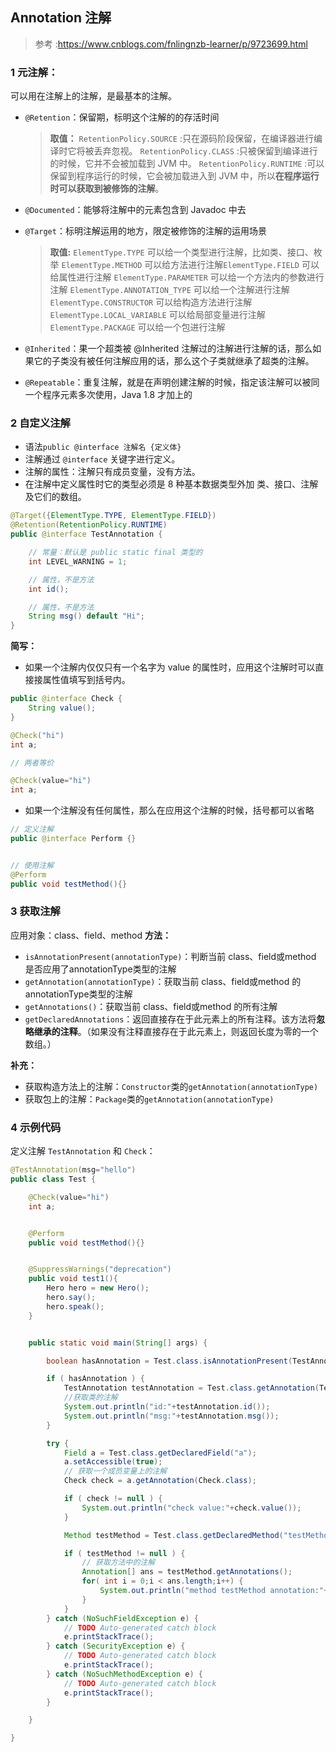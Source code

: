 ## Annotation 注解
> 参考 :https://www.cnblogs.com/fnlingnzb-learner/p/9723699.html

### 1 元注解：
可以用在注解上的注解，是最基本的注解。
- ```@Retention```：保留期，标明这个注解的的存活时间
    > **取值：**
    ``RetentionPolicy.SOURCE`` :只在源码阶段保留，在编译器进行编译时它将被丢弃忽视。
    ```RetentionPolicy.CLASS``` :只被保留到编译进行的时候，它并不会被加载到 JVM 中。
    ```RetentionPolicy.RUNTIME``` :可以保留到程序运行的时候，它会被加载进入到 JVM 中，所以**在程序运行时可以获取到被修饰的注解**。

- ```@Documented```：能够将注解中的元素包含到 Javadoc 中去

- ```@Target```：标明注解运用的地方，限定被修饰的注解的运用场景
    > **取值:**
    ```ElementType.TYPE``` 可以给一个类型进行注解，比如类、接口、枚举
    ```ElementType.METHOD``` 可以给方法进行注解```ElementType.FIELD``` 可以给属性进行注解
    ```ElementType.PARAMETER``` 可以给一个方法内的参数进行注解
    ```ElementType.ANNOTATION_TYPE``` 可以给一个注解进行注解
    ```ElementType.CONSTRUCTOR``` 可以给构造方法进行注解
    ```ElementType.LOCAL_VARIABLE``` 可以给局部变量进行注解
    ```ElementType.PACKAGE``` 可以给一个包进行注解
 
- ```@Inherited```：果一个超类被 @Inherited 注解过的注解进行注解的话，那么如果它的子类没有被任何注解应用的话，那么这个子类就继承了超类的注解。

- ```@Repeatable```：重复注解，就是在声明创建注解的时候，指定该注解可以被同一个程序元素多次使用，Java 1.8 才加上的

### 2 自定义注解
- 语法```public @interface 注解名 {定义体}```
- 注解通过 ```@interface``` 关键字进行定义。
- 注解的属性：注解只有成员变量，没有方法。
- 在注解中定义属性时它的类型必须是 8 种基本数据类型外加 类、接口、注解及它们的数组。
```java
@Target({ElementType.TYPE, ElementType.FIELD})
@Retention(RetentionPolicy.RUNTIME)
public @interface TestAnnotation {

    // 常量：默认是 public static final 类型的
    int LEVEL_WARNING = 1;

    // 属性，不是方法
    int id();

    // 属性，不是方法
    String msg() default "Hi";
}
```

**简写：**
- 如果一个注解内仅仅只有一个名字为 value 的属性时，应用这个注解时可以直接接属性值填写到括号内。
```java
public @interface Check {
    String value();
}

@Check("hi")
int a;

// 两者等价

@Check(value="hi")
int a;
```
- 如果一个注解没有任何属性，那么在应用这个注解的时候，括号都可以省略
```java
// 定义注解
public @interface Perform {}


// 使用注解
@Perform
public void testMethod(){}
```

### 3 获取注解
应用对象：class、field、method 
**方法：**
- ```isAnnotationPresent(annotationType)```：判断当前 class、field或method 是否应用了annotationType类型的注解
- ```getAnnotation(annotationType)```：获取当前 class、field或method 的annotationType类型的注解
- ```getAnnotations()```：获取当前 class、field或method 的所有注解
- ```getDeclaredAnnotations```：返回直接存在于此元素上的所有注释。该方法将**忽略继承的注释**。（如果没有注释直接存在于此元素上，则返回长度为零的一个数组。）

**补充：**
- 获取构造方法上的注解：```Constructor```类的```getAnnotation(annotationType)```
- 获取包上的注解：```Package```类的```getAnnotation(annotationType)```

### 4 示例代码

定义注解 ```TestAnnotation``` 和 ```Check```：

```java
@TestAnnotation(msg="hello")
public class Test {

    @Check(value="hi")
    int a;


    @Perform
    public void testMethod(){}


    @SuppressWarnings("deprecation")
    public void test1(){
        Hero hero = new Hero();
        hero.say();
        hero.speak();
    }


    public static void main(String[] args) {

        boolean hasAnnotation = Test.class.isAnnotationPresent(TestAnnotation.class);

        if ( hasAnnotation ) {
            TestAnnotation testAnnotation = Test.class.getAnnotation(TestAnnotation.class);
            //获取类的注解
            System.out.println("id:"+testAnnotation.id());
            System.out.println("msg:"+testAnnotation.msg());
        }

        try {
            Field a = Test.class.getDeclaredField("a");
            a.setAccessible(true);
            // 获取一个成员变量上的注解
            Check check = a.getAnnotation(Check.class);

            if ( check != null ) {
                System.out.println("check value:"+check.value());
            }

            Method testMethod = Test.class.getDeclaredMethod("testMethod");

            if ( testMethod != null ) {
                // 获取方法中的注解
                Annotation[] ans = testMethod.getAnnotations();
                for( int i = 0;i < ans.length;i++) {
                    System.out.println("method testMethod annotation:"+ans[i].annotationType().getSimpleName());
                }
            }
        } catch (NoSuchFieldException e) {
            // TODO Auto-generated catch block
            e.printStackTrace();
        } catch (SecurityException e) {
            // TODO Auto-generated catch block
            e.printStackTrace();
        } catch (NoSuchMethodException e) {
            // TODO Auto-generated catch block
            e.printStackTrace();
        }

    }

}

```


